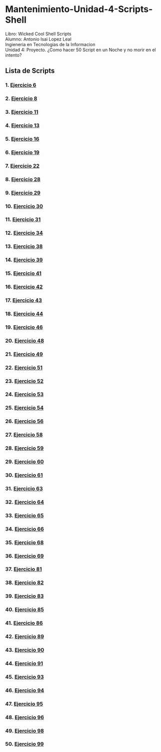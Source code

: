 # Mantenimiento-Unidad-4-Scripts-Shell
Libro: Wicked Cool Shell Scripts
<br>
Alumno: Antonio Isai Lopez Leal
<br>
Ingieneria en Tecnologias de la Informacion
<br>
Unidad 4: Proyecto. ¿Como hacer 50 Script en un Noche y no morir en el intento?
<br>

## **Lista de Scripts**
### 1. [**Ejercicio 6**](https://github.com/Isai231095/Mantenimiento-Unidad-4-Scripts-Shell/blob/1c08fba10ea7a27534b0a95b00416ec6d042a50a/%236%20Shell/Ejercicio6.md)
### 2. [**Ejercicio 8**]()
### 3. [**Ejercicio 11**]()
### 4. [**Ejercicio 13**]()
### 5. [**Ejercicio 16**]()
### 6. [**Ejercicio 19**]()
### 7. [**Ejercicio 22**]()
### 8. [**Ejercicio 28**]()
### 9. [**Ejercicio 29**]()
### 10. [**Ejercicio 30**]()
### 11. [**Ejercicio 31**]()
### 12. [**Ejercicio 34**]()
### 13. [**Ejercicio 38**]()
### 14. [**Ejercicio 39**]()
### 15. [**Ejercicio 41**]()
### 16. [**Ejercicio 42**]()
### 17. [**Ejercicio 43**]()
### 18. [**Ejercicio 44**]()
### 19. [**Ejercicio 46**]()
### 20. [**Ejercicio 48**]()
### 21. [**Ejercicio 49**]()
### 22. [**Ejercicio 51**]()
### 23. [**Ejercicio 52**]()
### 24. [**Ejercicio 53**]()
### 25. [**Ejercicio 54**]()
### 26. [**Ejercicio 56**]()
### 27. [**Ejercicio 58**]()
### 28. [**Ejercicio 59**]()
### 29. [**Ejercicio 60**]()
### 30. [**Ejercicio 61**]()
### 31. [**Ejercicio 63**]()
### 32. [**Ejercicio 64**]()
### 33. [**Ejercicio 65**]()
### 34. [**Ejercicio 66**]()
### 35. [**Ejercicio 68**]()
### 36. [**Ejercicio 69**]()
### 37. [**Ejercicio 81**]()
### 38. [**Ejercicio 82**]()
### 39. [**Ejercicio 83**]()
### 40. [**Ejercicio 85**]()
### 41. [**Ejercicio 86**]()
### 42. [**Ejercicio 89**]()
### 43. [**Ejercicio 90**]()
### 44. [**Ejercicio 91**]()
### 45. [**Ejercicio 93**]()
### 46. [**Ejercicio 94**]()
### 47. [**Ejercicio 95**]()
### 48. [**Ejercicio 96**]()
### 49. [**Ejercicio 98**]()
### 50. [**Ejercicio 99**]()
